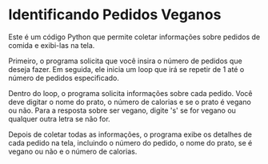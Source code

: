 # Identificando Pedidos Veganos
Este é um código Python que permite coletar informações sobre pedidos de comida e exibi-las na tela.

Primeiro, o programa solicita que você insira o número de pedidos que deseja fazer. Em seguida, ele inicia um loop que irá se repetir de 1 até o número de pedidos especificado.

Dentro do loop, o programa solicita informações sobre cada pedido. Você deve digitar o nome do prato, o número de calorias e se o prato é vegano ou não. Para a resposta sobre ser vegano, digite 's' se for vegano ou qualquer outra letra se não for.

Depois de coletar todas as informações, o programa exibe os detalhes de cada pedido na tela, incluindo o número do pedido, o nome do prato, se é vegano ou não e o número de calorias.
